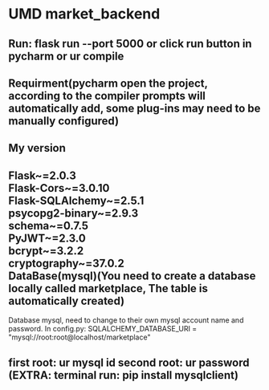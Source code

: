 UMD market_backend    
=
Run: flask run --port 5000 or click run button in pycharm or ur compile  
---
Requirment(pycharm open the project, according to the compiler prompts will automatically add, some plug-ins may need to be manually configured)  
---
My version  
---
Flask~=2.0.3  
Flask-Cors~=3.0.10  
Flask-SQLAlchemy~=2.5.1  
psycopg2-binary~=2.9.3  
schema~=0.7.5  
PyJWT~=2.3.0  
bcrypt~=3.2.2  
cryptography~=37.0.2  
DataBase(mysql)(You need to create a database locally called marketplace, The table is automatically created)
---
Database mysql, need to change to their own mysql account name and password. In config.py: SQLALCHEMY_DATABASE_URI = "mysql://root:root@localhost/marketplace"  

first root: ur mysql id  second root: ur password  
(EXTRA: terminal run: pip install mysqlclient)  
----



